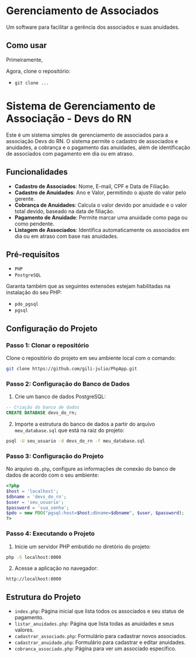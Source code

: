 # Gerenciamento de Associados
Um software para facilitar a gerência dos associados e suas anuidades.

## Como usar
Primeiramente,

Agora, clone o repositório:
- `git clone ...`

# Sistema de Gerenciamento de Associação - Devs do RN

Este é um sistema simples de gerenciamento de associados para a associação Devs do RN. O sistema permite o cadastro de associados e anuidades, a cobrança e o pagamento das anuidades, além de identificação de associados com pagamento em dia ou em atraso. 

## Funcionalidades

- **Cadastro de Associados**: Nome, E-mail, CPF e Data de Filiação.
- **Cadastro de Anuidades**: Ano e Valor, permitindo o ajuste do valor pelo gerente.
- **Cobrança de Anuidades**: Calcula o valor devido por anuidade e o valor total devido, baseado na data de filiação.
- **Pagamento de Anuidade**: Permite marcar uma anuidade como paga ou como pendente.
- **Listagem de Associados**: Identifica automaticamente os associados em dia ou em atraso com base nas anuidades.

## Pré-requisitos

- `PHP`
- `PostgreSQL`

Garanta também que as seguintes extensões estejam habilitadas na instalação do seu PHP:
- `pdo_pgsql`
- `pgsql`

## Configuração do Projeto

### Passo 1: Clonar o repositório

Clone o repositório do projeto em seu ambiente local com o comando:

```bash
git clone https://github.com/gili-julio/PhpApp.git
```

### Passo 2: Configuração do Banco de Dados

1. Crie um banco de dados PostgreSQL:
```sql
-- Criação do banco de dados
CREATE DATABASE devs_do_rn;
```
2. Importe a estrutura do banco de dados a partir do arquivo `meu_database.sql` que está na raiz do projeto:
```bash
psql -U seu_usuario -d devs_do_rn -f meu_database.sql
```
### Passo 3: Configuração do Projeto

No arquivo `db.php`, configure as informações de conexão do banco de dados de acordo com o seu ambiente:
```php
<?php
$host = 'localhost'; 
$dbname = 'devs_do_rn';
$user = 'seu_usuario';
$password = 'sua_senha';
$pdo = new PDO("pgsql:host=$host;dbname=$dbname", $user, $password);
?>
```

### Passo 4: Executando o Projeto

1. Inicie um servidor PHP embutido no diretório do projeto:
```bash
php -S localhost:8000
```
2. Acesse a aplicação no navegador:
```url
http://localhost:8000
```

## Estrutura do Projeto
- `index.php`: Página inicial que lista todos os associados e seu status de pagamento.
- `listar_anuidades.php`: Página que lista todas as anuidades e seus valores.
- `cadastrar_associado.php`: Formulário para cadastrar novos associados.
- `cadastrar_anuidade.php`: Formulário para cadastrar e editar anuidades.
- `cobranca_associado.php`: Página para ver um associado específico.